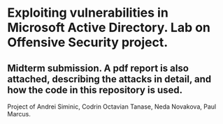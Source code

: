 # Exploiting vulnerabilities in Microsoft Active Directory. Lab on Offensive Security project.

## Midterm submission. A pdf report is also attached, describing the attacks in detail, and how the code in this repository is used.


Project of Andrei Siminic, Codrin Octavian Tanase, Neda Novakova, Paul Marcus.
